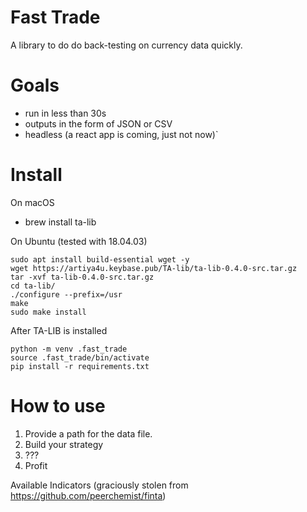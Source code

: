 # Fast Trade
A library to do do back-testing on currency data quickly.

# Goals
- run in less than 30s
- outputs in the form of JSON or CSV
- headless (a react app is coming, just not now)`

# Install
On macOS
- brew install ta-lib

On Ubuntu (tested with 18.04.03)
```
sudo apt install build-essential wget -y
wget https://artiya4u.keybase.pub/TA-lib/ta-lib-0.4.0-src.tar.gz
tar -xvf ta-lib-0.4.0-src.tar.gz
cd ta-lib/
./configure --prefix=/usr
make
sudo make install
```


After TA-LIB is installed
```
python -m venv .fast_trade
source .fast_trade/bin/activate
pip install -r requirements.txt
```

# How to use
1. Provide a path for the data file.
2. Build your strategy
3. ???
4. Profit


Available Indicators (graciously stolen from https://github.com/peerchemist/finta)